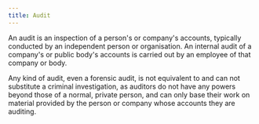 ```yaml
---
title: Audit
---
```


An audit is an inspection of a person's or company's accounts, typically conducted by an independent person or organisation. An internal audit of a company's or public body's accounts is carried out by an employee of that company or body.

Any kind of audit, even a forensic audit, is not equivalent to and can not substitute a criminal investigation, as auditors do not have any powers beyond those of a normal, private person, and can only base their work on material provided by the person or company whose accounts they are auditing.
